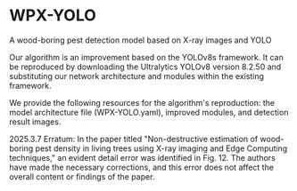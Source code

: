 # WPX-YOLO

A wood-boring pest detection model based on X-ray images and YOLO

Our algorithm is an improvement based on the YOLOv8s framework. It can be reproduced by downloading the Ultralytics YOLOv8 version 8.2.50 and substituting our network architecture and modules within the existing framework.

We provide the following resources for the algorithm's reproduction: the model architecture file (WPX-YOLO.yaml), improved modules, and detection result images.

2025.3.7
Erratum: In the paper titled "Non-destructive estimation of wood-boring pest density in living trees using X-ray imaging and Edge Computing techniques," an evident detail error was identified in Fig. 12. The authors have made the necessary corrections, and this error does not affect the overall content or findings of the paper.
